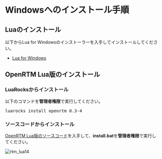 # Windowsへのインストール手順
## Luaのインストール
以下からLua for Windowsのインストーラーを入手してインストールしてください。

* [Lua for Windows](https://github.com/rjpcomputing/luaforwindows/releases)


## OpenRTM Lua版のインストール

### LuaRocksからインストール

以下のコマンドを**管理者権限**で実行してください。

<pre>
luarocks install openrtm 0.3-4
</pre>


### ソースコードからインストール

[OpenRTM Lua版のソースコード](https://github.com/Nobu19800/RTM-Lua/archive/master.zip)を入手して、**install.bat**を**管理者権限**で実行してください。

![rtm_lua14](https://user-images.githubusercontent.com/6216077/37755636-a47fe37e-2de9-11e8-8bb4-51ab5dcde1bc.png)
